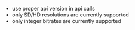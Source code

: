 -   use proper api version in api calls
-   only SD/HD resolutions are currently supported
-   only integer bitrates are currently supported
